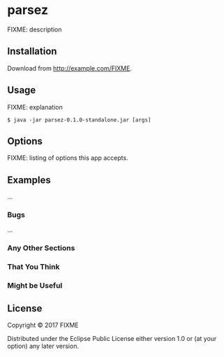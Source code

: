 # parsez

FIXME: description

## Installation

Download from http://example.com/FIXME.

## Usage

FIXME: explanation

    $ java -jar parsez-0.1.0-standalone.jar [args]

## Options

FIXME: listing of options this app accepts.

## Examples

...

### Bugs

...

### Any Other Sections
### That You Think
### Might be Useful

## License

Copyright © 2017 FIXME

Distributed under the Eclipse Public License either version 1.0 or (at
your option) any later version.
